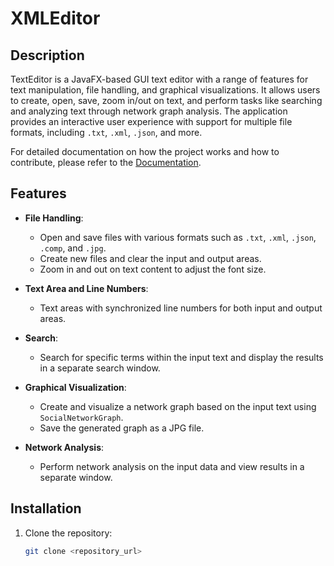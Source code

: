 # XMLEditor

## Description

TextEditor is a JavaFX-based GUI text editor with a range of features for text manipulation, file handling, and graphical visualizations. It allows users to create, open, save, zoom in/out on text, and perform tasks like searching and analyzing text through network graph analysis. The application provides an interactive user experience with support for multiple file formats, including `.txt`, `.xml`, `.json`, and more.

For detailed documentation on how the project works and how to contribute, please refer to the [Documentation](https://moustafahashem.github.io/XMLEditorProject/).

## Features

- **File Handling**:
  - Open and save files with various formats such as `.txt`, `.xml`, `.json`, `.comp`, and `.jpg`.
  - Create new files and clear the input and output areas.
  - Zoom in and out on text content to adjust the font size.

- **Text Area and Line Numbers**:
  - Text areas with synchronized line numbers for both input and output areas.

- **Search**:
  - Search for specific terms within the input text and display the results in a separate search window.

- **Graphical Visualization**:
  - Create and visualize a network graph based on the input text using `SocialNetworkGraph`.
  - Save the generated graph as a JPG file.

- **Network Analysis**:
  - Perform network analysis on the input data and view results in a separate window.

## Installation

1. Clone the repository:
   ```bash
   git clone <repository_url>
